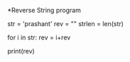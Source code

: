 *Reverse String program

str = 'prashant'
rev = ""
strlen = len(str)
 
for i in str: 
    rev = i+rev
    
print(rev)
